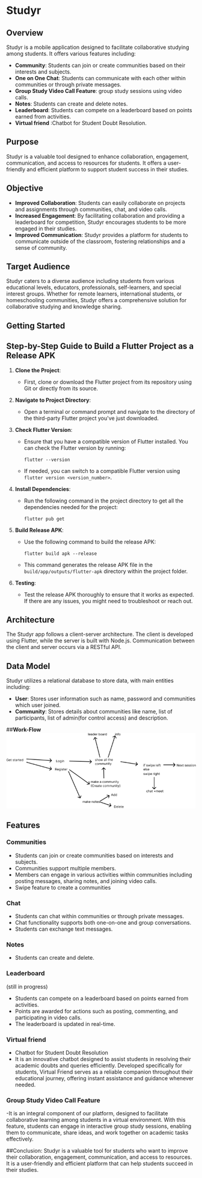 # Studyr

## Overview
Studyr is a mobile application designed to facilitate collaborative studying among students. It offers various features including:

- **Community**: Students can join or create communities based on their interests and subjects.
- **One on One Chat**: Students can communicate with each other within communities or through private messages.
- **Group Study Video Call Feature**: group study sessions using video calls.
- **Notes**: Students can create and delete notes.
- **Leaderboard**: Students can compete on a leaderboard based on points earned from activities.
- **Virtual friend** :Chatbot for Student Doubt Resolution.
  
## Purpose
Studyr is a valuable tool designed to enhance collaboration, engagement, communication, and access to resources for students. It offers a user-friendly and efficient platform to support student success in their studies.

## Objective
- **Improved Collaboration**: Students can easily collaborate on projects and assignments through communities, chat, and video calls.
- **Increased Engagement**: By facilitating collaboration and providing a leaderboard for competition, Studyr encourages students to be more engaged in their studies.
- **Improved Communication**: Studyr provides a platform for students to communicate outside of the classroom, fostering relationships and a sense of community.

## Target Audience
Studyr caters to a diverse audience including students from various educational levels, educators, professionals, self-learners, and special interest groups. Whether for remote learners, international students, or homeschooling communities, Studyr offers a comprehensive solution for collaborative studying and knowledge sharing.



## Getting Started
## Step-by-Step Guide to Build a Flutter Project as a Release APK

1. **Clone the Project**:
   - First, clone or download the Flutter project from its repository using Git or directly from its source.

2. **Navigate to Project Directory**:
   - Open a terminal or command prompt and navigate to the directory of the third-party Flutter project you've just downloaded.

3. **Check Flutter Version**:
   - Ensure that you have a compatible version of Flutter installed. You can check the Flutter version by running:
     ```
     flutter --version
     ```
   - If needed, you can switch to a compatible Flutter version using `flutter version <version_number>`.

4. **Install Dependencies**:
   - Run the following command in the project directory to get all the dependencies needed for the project:
     ```
     flutter pub get
     ```

5. **Build Release APK**:
   - Use the following command to build the release APK:
     ```
     flutter build apk --release
     ```
   - This command generates the release APK file in the `build/app/outputs/flutter-apk` directory within the project folder.

6. **Testing**:
   - Test the release APK thoroughly to ensure that it works as expected. If there are any issues, you might need to troubleshoot or reach out.

## Architecture
The Studyr app follows a client-server architecture. The client is developed using Flutter, while the server is built with Node.js. Communication between the client and server occurs via a RESTful API.


## Data Model
Studyr utilizes a relational database to store data, with main entities including:
- **User**: Stores user information such as name, password and communities which user joined.
- **Community**: Stores details about communities like name, list of participants, list of admin(for control access) and description.

##**Work-Flow** 
   ![Work flow Image](Image.png)


## Features

### Communities
- Students can join or create communities based on interests and subjects.
- Communities support multiple members.
- Members can engage in various activities within communities including posting messages, sharing notes, and joining video calls.
- Swipe feature to create a communities

### Chat
- Students can chat within communities or through private messages.
- Chat functionality supports both one-on-one and group conversations.
- Students can exchange text messages.

### Notes
- Students can create and delete.

### Leaderboard
(still in progress)
- Students can compete on a leaderboard based on points earned from activities.
- Points are awarded for actions such as posting, commenting, and participating in video calls.
- The leaderboard is updated in real-time.

### Virtual friend
- Chatbot for Student Doubt Resolution
- It is an innovative chatbot designed to assist students in resolving their academic doubts and queries efficiently. Developed specifically for students, Virtual Friend serves as a reliable companion throughout their      educational journey, offering instant assistance and guidance whenever needed.
### Group Study Video Call Feature
-It is an integral component of our platform, designed to facilitate collaborative learning among students in a virtual environment. With this feature, students can engage in interactive group study sessions, enabling them to communicate, share ideas, and work together on academic tasks effectively.

##Conclusion:
Studyr is a valuable tool for students who want to improve their collaboration, engagement, communication, and access to resources. It is a user-friendly and efficient platform that can help students succeed in their studies.






